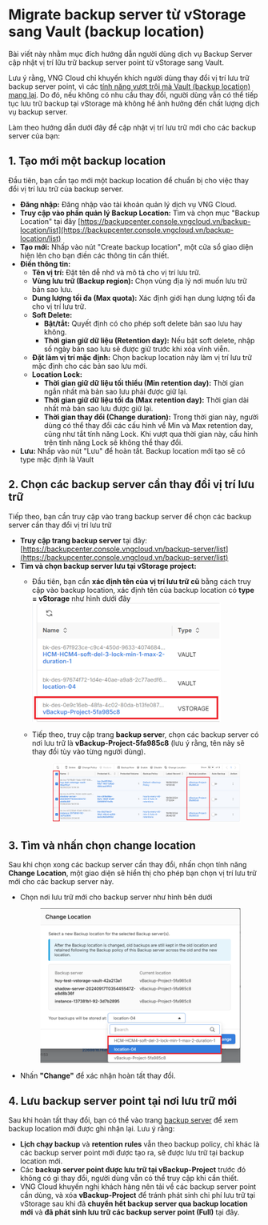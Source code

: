 # Migrate backup server từ vStorage sang Vault (backup location)

Bài viết này nhằm mục đích hướng dẫn người dùng dịch vụ Backup Server cập nhật vị trí lữu trữ backup server point từ vStorage sang Vault.

Lưu ý rằng, VNG Cloud chỉ khuyến khích người dùng thay đổi vị trí lưu trữ backup server point, vì các [tính năng vượt trội mà Vault (backup location) mang lại](../backup-location/). Do đó, nếu không có nhu cầu thay đổi, người dùng vẫn có thể tiếp tục lưu trữ backup tại vStorage mà không hề ảnh hưởng đến chất lượng dịch vụ backup server.

Làm theo hướng dẫn dưới đây để cập nhật vị trí lưu trữ mới cho các backup server của bạn:

## 1. Tạo mới một backup location

Đầu tiên, bạn cần tạo mới một backup location để chuẩn bị cho việc thay đổi vị trí lưu trữ của backup server.

* **Đăng nhập:** Đăng nhập vào tài khoản quản lý dịch vụ VNG Cloud.
* **Truy cập vào phần quản lý Backup Location:** Tìm và chọn mục "Backup Location" tại đây [https://backupcenter.console.vngcloud.vn/backup-location/list](https://backupcenter.console.vngcloud.vn/backup-location/list)
* **Tạo mới:** Nhấp vào nút "Create backup location", một cửa sổ giao diện hiện lên cho bạn điền các thông tin cần thiết.
* **Điền thông tin:**
  * **Tên vị trí:** Đặt tên dễ nhớ và mô tả cho vị trí lưu trữ.
  * **Vùng lưu trữ (Backup region):** Chọn vùng địa lý nơi muốn lưu trữ bản sao lưu.
  * **Dung lượng tối đa (Max quota):** Xác định giới hạn dung lượng tối đa cho vị trí lưu trữ.
  * **Soft Delete:**
    * **Bật/tắt:** Quyết định có cho phép soft delete bản sao lưu hay không.
    * **Thời gian giữ dữ liệu (Retention day):** Nếu bật soft delete, nhập số ngày bản sao lưu sẽ được giữ trước khi xóa vĩnh viễn.
  * **Đặt làm vị trí mặc định:** Chọn backup location này làm vị trí lưu trữ mặc định cho các bản sao lưu mới.
  * **Location Lock:**
    * **Thời gian giữ dữ liệu tối thiểu (Min retention day):** Thời gian ngắn nhất mà bản sao lưu phải được giữ lại.
    * **Thời gian giữ dữ liệu tối đa (Max retention day):** Thời gian dài nhất mà bản sao lưu được giữ lại.
    * **Thời gian thay đổi (Change duration):** Trong thời gian này, người dùng có thể thay đổi các cấu hình về Min và Max retention day, cũng như tắt tính năng Lock. Khi vượt qua thời gian này, cấu hình trên tính năng Lock sẽ không thể thay đổi.
* **Lưu:** Nhấp vào nút "Lưu" để hoàn tất. Backup location mới tạo sẽ có type mặc định là Vault

## 2. Chọn các backup server cần thay đổi vị trí lưu trữ

Tiếp theo, bạn cần truy cập vào trang backup server để chọn các backup server cần thay đổi vị trí lưu trữ

* **Truy cập trang backup server** tại đây: [https://backupcenter.console.vngcloud.vn/backup-server/list](https://backupcenter.console.vngcloud.vn/backup-server/list)
* **Tìm và chọn backup server lưu tại vStorage project:**
  * Đầu tiên, bạn cần **xác định tên của vị trí lưu trữ cũ** bằng cách truy cập vào backup location, xác định tên của backup location có **type = vStorage** như hình dưới đây ![](<../../../../.gitbook/assets/image (773).png>)
  *   Tiếp theo, truy cập trang **backup serve**r, chọn các backup server có nơi lưu trữ là **vBackup-Project-5fa985c8** (lưu ý rằng, tên này sẽ thay đổi tùy vào từng người dùng).&#x20;

      <figure><img src="../../../../.gitbook/assets/image (774).png" alt=""><figcaption></figcaption></figure>

## 3. Tìm và nhấn chọn change location

Sau khi chọn xong các backup server cần thay đổi, nhấn chọn tính năng **Change Location**, một giao diện sẽ hiển thị cho phép bạn chọn vị trí lưu trữ mới cho các backup server này.

*   Chọn nơi lưu trữ mới cho backup server như hình bên dưới&#x20;

    <figure><img src="../../../../.gitbook/assets/image (775).png" alt=""><figcaption></figcaption></figure>
* Nhấn **"Change"** để xác nhận hoàn tất thay đổi.

## 4. Lưu backup server point tại nơi lưu trữ mới

Sau khi hoàn tất thay đổi, bạn có thể vào trang [backup server](https://backupcenter.console.vngcloud.vn/backup-server/list) để xem backup location mới được ghi nhận lại. Lưu ý rằng:

* **Lịch chạy backup** và **retention rules** vẫn theo backup policy,  chỉ khác là các backup server point mới được tạo ra, sẽ được lưu trữ tại backup location mới.
* Các **backup server point được lưu trữ tại vBackup-Project** trước đó không có gì thay đổi, người dùng vẫn có thể truy cập khi cần thiết.
* VNG Cloud khuyến nghị khách hàng nên tải về các backup server point cần dùng, và xóa **vBackup-Project** để tránh phát sinh chi phí lưu trữ tại vStorage sau khi đã **chuyển hết backup server qua backup location mới** và **đã phát sinh lưu trữ các backup server point (Full)** tại đây.
